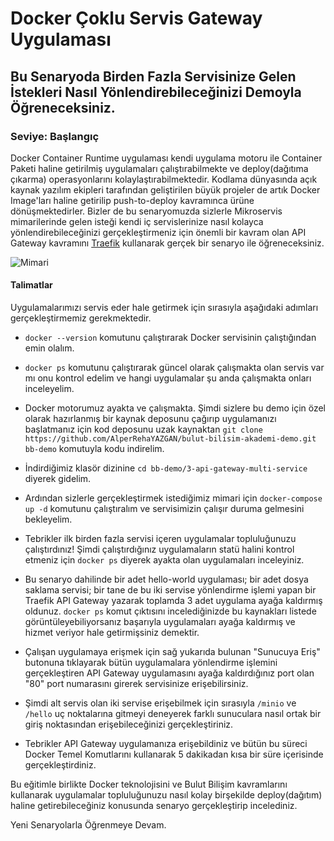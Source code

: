 # Docker Çoklu Servis Gateway Uygulaması

## Bu Senaryoda Birden Fazla Servisinize Gelen İstekleri Nasıl Yönlendirebileceğinizi Demoyla Öğreneceksiniz.  

###  Seviye: Başlangıç

Docker Container Runtime uygulaması kendi uygulama motoru ile Container Paketi haline getirilmiş uygulamaları çalıştırabilmekte ve deploy(dağıtıma çıkarma) operasyonlarını kolaylaştırabilmektedir. Kodlama dünyasında açık kaynak yazılım ekipleri tarafından geliştirilen büyük projeler de artık Docker Image'ları haline getirilip push-to-deploy kavramınca ürüne dönüşmektedirler. Bizler de bu senaryomuzda sizlerle Mikroservis mimarilerinde gelen isteği kendi iç servislerinize nasıl kolayca yönlendirebileceğinizi gerçekleştirmeniz için önemli bir kavram olan API Gateway kavramını [Traefik](https://traefik.io/) kullanarak gerçek bir senaryo ile öğreneceksiniz.  

![Mimari](https://cdn.bulutbilisimciler.com/public/images/pg/bba-scenario-gateway.png)


#### Talimatlar  

Uygulamalarımızı servis eder hale getirmek için sırasıyla aşağıdaki adımları gerçekleştirmemiz gerekmektedir.    

- ``docker --version`` komutunu çalıştırarak Docker servisinin çalıştığından emin olalım.  

- ``docker ps`` komutunu çalıştırarak güncel olarak çalışmakta olan servis var mı onu kontrol edelim ve hangi uygulamalar şu anda çalışmakta onları inceleyelim.  

- Docker motorumuz ayakta ve çalışmakta. Şimdi sizlere bu demo için özel olarak hazırlanmış bir kaynak deposunu çağırıp uygulamanızı başlatmanız için kod deposunu uzak kaynaktan ```git clone https://github.com/AlperRehaYAZGAN/bulut-bilisim-akademi-demo.git bb-demo``` komutuyla kodu indirelim.  

- İndirdiğimiz klasör dizinine ``cd bb-demo/3-api-gateway-multi-service`` diyerek gidelim.  

- Ardından sizlerle gerçekleştirmek istediğimiz mimari için ``docker-compose up -d`` komutunu çalıştıralım ve servisimizin çalışır duruma gelmesini bekleyelim.  

- Tebrikler ilk birden fazla servisi içeren uygulamalar topluluğunuzu çalıştırdınız! Şimdi çalıştırdığınız uygulamaların statü halini kontrol etmeniz için ``docker ps`` diyerek ayakta olan uygulamaları inceleyiniz.  

- Bu senaryo dahilinde bir adet hello-world uygulaması; bir adet dosya saklama servisi; bir tane de bu iki servise yönlendirme işlemi yapan bir Traefik API Gateway yazarak toplamda 3 adet uygulama ayağa kaldırmış oldunuz. ``docker ps`` komut çıktısını incelediğinizde bu kaynakları listede görüntüleyebiliyorsanız başarıyla uygulamaları ayağa kaldırmış ve hizmet veriyor hale getirmişsiniz demektir.  

- Çalışan uygulamaya erişmek için sağ yukarıda bulunan "Sunucuya Eriş" butonuna tıklayarak bütün uygulamalara yönlendirme işlemini gerçekleştiren API Gateway uygulamasını ayağa kaldırdığınız port olan "80" port numarasını girerek servisinize erişebilirsiniz.  

- Şimdi alt servis olan iki servise erişebilmek için sırasıyla ``/minio`` ve ``/hello`` uç noktalarına gitmeyi deneyerek farklı sunuculara nasıl ortak bir giriş noktasından erişebileceğinizi gerçekleştiriniz.  

- Tebrikler API Gateway uygulamanıza erişebildiniz ve bütün bu süreci Docker Temel Komutlarını kullanarak 5 dakikadan kısa bir süre içerisinde gerçekleştirdiniz.

Bu eğitimle birlikte Docker teknolojisini ve Bulut Bilişim kavramlarını kullanarak uygulamalar topluluğunuzu nasıl kolay birşekilde deploy(dağıtım) haline getirebileceğiniz konusunda senaryo gerçekleştirip incelediniz.  

Yeni Senaryolarla Öğrenmeye Devam.  


